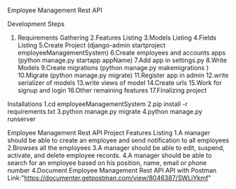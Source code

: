 Employee Management Rest API


Development Steps

1. Requirements Gathering
2.Features Listing
3.Models Listing
4.Fields Listing
5.Create Project (django-admin startproject employeeManagementSystem)
6.Create employees and accounts apps (python manage.py startapp appName)
7.Add app in settings.py
8.Write Models
9.Create migrations (python manage.py makemigrations )
10.Migrate (python manage.py migrate)
11.Register app in admin
12.write serializer of models
13.write views of model
14.Create urls 
15.Work for signup and login
16.Other remaining features
17.Finalizing project


Installations
1.cd employeeManagementSystem 
2.pip install -r requirements.txt
3.python manage.py migrate
4.python manage.py runserver

Employee Management Rest API Project Features Listing
1.A manager should be able to create an employee and send notification to all employees
2.Browses all the employees
3.A manager should be able to edit, suspend, activate, and delete employee records.
4.A manager should be able to search for an employee based on his position, name, email or phone number
4.Document Employee Management Rest API API with Postman Link:"https://documenter.getpostman.com/view/8046387/SWLiYkmf"

